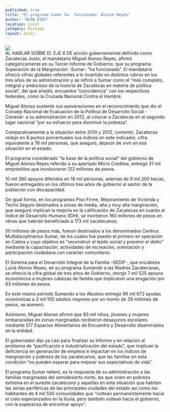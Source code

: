 ```yaml
---
published: true
title: "El programa Sumar ha  funcionado: Alonso Reyes"
author: "ALMA RIOS"
location: Local
category: Portada
layout: posts
---
```


![](http://i.imgur.com/sNLJh19m.jpg)                                                                  
AL HABLAR SOBRE EL EJE 6 DE acción gubernamental definido como Zacatecas Justo, el mandatario Miguel Alonso Reyes, afirmó categóricamente en su Tercer Informe de Gobierno, que su programa Superación de la Marginación -Sumar- “ha funcionado”.
El mandatario ofreció cifras globales referentes a lo invertido en distintos rubros en los tres años de su administración y se refirió a Sumar como el “más completo, integral y ambicioso de la historia de Zacatecas en materia de política social”, del que añadió, encuentra “coincidencia” con los respectivos federales, como la Cruzada Nacional Contra el Hambre.

Miguel Alonso sustentó sus aseveraciones en el reconocimiento que dio el Consejo Nacional de Evaluación de la Política de Desarrollo Social -Coneval- a su administración en 2012, al colocar a Zacatecas en el segundo lugar nacional “por su esfuerzo para disminuir la pobreza”.

Comparativamente a la situación entre 2010 y 2012, comentó, Zacatecas redujo en 8 puntos porcentuales sus índices en este indicador, cifra equivalente a 76 mil personas, que aseguró, dejaron de vivir en esa situación en el estado.

El programa considerado “la base de la política social” del gobierno de Miguel Alonso Reyes referido a su apartado Micro Créditos, entregó 31 mil empréstitos que involucraron 122 millones de pesos.

10 mil 380 apoyos diferidos en 18 mil personas, además de 9 mil 200 becas, fueron entregados en los últimos tres años de gobierno al sector de la población con discapacidad.

De igual forma, en los programas Piso Firme, Mejoramiento de Vivienda y Techo Seguro destinados a zonas de media, alta y muy alta marginación, que aseguró implican la mejoría en la calificación de Zacatecas en cuanto al Índice de Desarrollo Humano (IDH), se invirtieron 160 millones de pesos en obras que habrían beneficiado a 173 mil zacatecanos.

50 millones de pesos más, fueron destinados a los denominados Centros Multidisciplinarios Sumar, de los cuales fue puesto el primero en operación en Calera y cuyo objetivo es “reconstruir el tejido social y prevenir el delito” mediante la capacitación, actividades de recreación, orientación y participación ciudadana con carácter comunitario.

El Sistema para el Desarrollo Integral de la Familia –SEDIF-, que encabeza Lucía Alonso Reyes, en su programa Sumando a las Madres Zacatecanas, se ofreció la cifra global de tres años de Gobierno, otorgó 7 mil 525 apoyos económicos a mujeres cabezas de familia que implicaron una erogación por 63 millones de pesos.

 En este mismo periodo Sumando a los Abuelos entregó 96 mil 672 ayudas económicas a 3 mil 100 adultos mayores por un monto de 39 millones de pesos, se aseveró.
 
 Asimismo, Miguel Alonso afirmó que 83 mil niños, jóvenes y mujeres embarazadas en zonas marginadas recibieron desayunos escolares mediante 517 Espacios Alimentarios de Encuentro y Desarrollo diseminados en la entidad.
 
El gobernador dijo ya casi para finalizar su Informe y en relación al problema de “pacificación e industrialización del estado”, que implican la deficiencia en generación de empleos e impactan en los índices de marginación y pobreza de los zacatecanos, que las familias en esta condición “no pueden esperar para mejorar sus expectativas de vida”.

 El programa Sumar reiteró, es la respuesta de su administración a las familias marginadas del semidesierto norte, las que viven en pobreza extrema en el sureste zacatecano y aquellas en esta situación que habitan las zonas periféricas de las principales ciudades del estado así como los habitantes de 4 mil 500 comunidades que “voltean permanentemente hacia el cielo esperanzados en la lluvia, pero también voltean hacia el gobierno, con la esperanza de encontrar apoyo”. 
